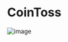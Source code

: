 # CoinToss
![image](https://user-images.githubusercontent.com/92286547/207064027-40b61c36-936e-4612-9379-cf3244a91111.png)
